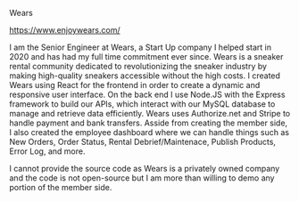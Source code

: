 Wears

https://www.enjoywears.com/

I am the Senior Engineer at Wears, a Start Up company I helped start in 2020 and has had my full time commitment ever since. Wears is a sneaker rental community dedicated to revolutionizing the sneaker industry by making high-quality sneakers accessible without the high costs.
I created Wears using React for the frontend in order to create a dynamic and responsive user interface. On the back end I use Node.JS with the Express framework to build our APIs, which interact with our MySQL database to manage and retrieve data efficiently.
Wears uses Authorize.net and Stripe to handle payment and bank transfers.
Asside from creating the member side, I also created the employee dashboard where we can handle things such as New Orders, Order Status, Rental Debrief/Maintenace, Publish Products, Error Log, and more.

I cannot provide the source code as Wears is a privately owned company and the code is not open-source but I am more than willing to demo any portion of the member side.
